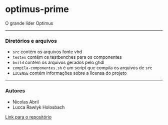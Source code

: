 # optimus-prime
O grande líder Optimus



----------------

### Diretórios e arquivos
- `src` contém os arquivos fonte vhd
- `testes` contém os testbenches para os componentes
- `build` contém os arquivos gerados pelo ghdl
- `compila-componentes.sh` é um script que compila os arquivos de `src`
- `LICENSE` contém informações sobre a licensa do projeto
----------------

### Autores
- Nicolas Abril
- Lucca Rawlyk Holosbach

[Link para o repositório](https://github.com/developedby/optimus-prime)
